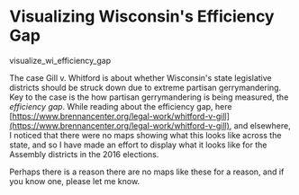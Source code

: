 # Visualizing Wisconsin's Efficiency Gap
visualize_wi_efficiency_gap

The case Gill v.  Whitford is about whether Wisconsin's state legislative districts should be struck down due to extreme partisan gerrymandering.
Key to the case is the how partisan gerrymandering is being measured, the *efficiency gap*.
While reading about the efficiency gap, here [https://www.brennancenter.org/legal-work/whitford-v-gill](https://www.brennancenter.org/legal-work/whitford-v-gill), and elsewhere, I noticed that there were no maps showing what this looks like across the state, and so I have made an effort to display what it looks like for the Assembly districts in the 2016 elections. 

Perhaps there is a reason there are no maps like these for a reason, and if you know one, please let me know.
